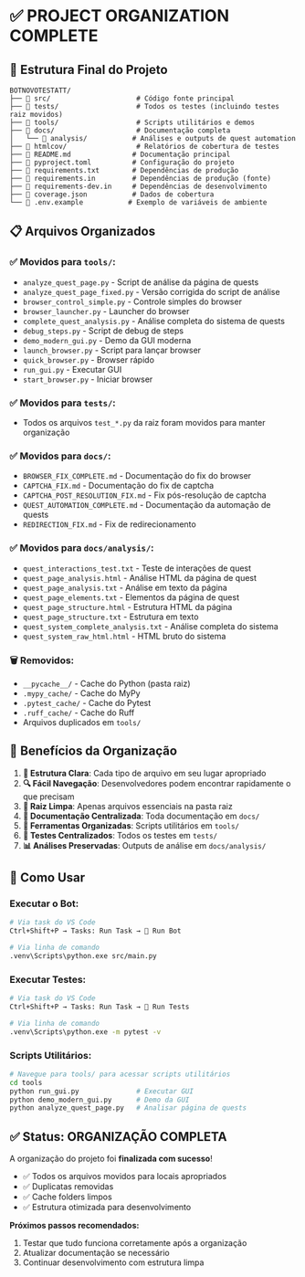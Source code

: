 # ✅ PROJECT ORGANIZATION COMPLETE

## 📁 Estrutura Final do Projeto

```
BOTNOVOTESTATT/
├── 📁 src/                     # Código fonte principal
├── 📁 tests/                   # Todos os testes (incluindo testes raiz movidos)
├── 📁 tools/                   # Scripts utilitários e demos
├── 📁 docs/                    # Documentação completa
│   └── 📁 analysis/           # Análises e outputs de quest automation
├── 📁 htmlcov/                 # Relatórios de cobertura de testes
├── 📄 README.md               # Documentação principal
├── 📄 pyproject.toml          # Configuração do projeto
├── 📄 requirements.txt        # Dependências de produção
├── 📄 requirements.in         # Dependências de produção (fonte)
├── 📄 requirements-dev.in     # Dependências de desenvolvimento
├── 📄 coverage.json           # Dados de cobertura
└── 📄 .env.example           # Exemplo de variáveis de ambiente
```

## 📋 Arquivos Organizados

### ✅ Movidos para `tools/`:
- `analyze_quest_page.py` - Script de análise da página de quests
- `analyze_quest_page_fixed.py` - Versão corrigida do script de análise
- `browser_control_simple.py` - Controle simples do browser
- `browser_launcher.py` - Launcher do browser
- `complete_quest_analysis.py` - Análise completa do sistema de quests
- `debug_steps.py` - Script de debug de steps
- `demo_modern_gui.py` - Demo da GUI moderna
- `launch_browser.py` - Script para lançar browser
- `quick_browser.py` - Browser rápido
- `run_gui.py` - Executar GUI
- `start_browser.py` - Iniciar browser

### ✅ Movidos para `tests/`:
- Todos os arquivos `test_*.py` da raiz foram movidos para manter organização

### ✅ Movidos para `docs/`:
- `BROWSER_FIX_COMPLETE.md` - Documentação do fix do browser
- `CAPTCHA_FIX.md` - Documentação do fix de captcha
- `CAPTCHA_POST_RESOLUTION_FIX.md` - Fix pós-resolução de captcha
- `QUEST_AUTOMATION_COMPLETE.md` - Documentação da automação de quests
- `REDIRECTION_FIX.md` - Fix de redirecionamento

### ✅ Movidos para `docs/analysis/`:
- `quest_interactions_test.txt` - Teste de interações de quest
- `quest_page_analysis.html` - Análise HTML da página de quest
- `quest_page_analysis.txt` - Análise em texto da página
- `quest_page_elements.txt` - Elementos da página de quest
- `quest_page_structure.html` - Estrutura HTML da página
- `quest_page_structure.txt` - Estrutura em texto
- `quest_system_complete_analysis.txt` - Análise completa do sistema
- `quest_system_raw_html.html` - HTML bruto do sistema

### 🗑️ Removidos:
- `__pycache__/` - Cache do Python (pasta raiz)
- `.mypy_cache/` - Cache do MyPy
- `.pytest_cache/` - Cache do Pytest
- `.ruff_cache/` - Cache do Ruff
- Arquivos duplicados em `tools/`

## 🎯 Benefícios da Organização

1. **📂 Estrutura Clara**: Cada tipo de arquivo em seu lugar apropriado
2. **🔍 Fácil Navegação**: Desenvolvedores podem encontrar rapidamente o que precisam
3. **🧹 Raiz Limpa**: Apenas arquivos essenciais na pasta raiz
4. **📝 Documentação Centralizada**: Toda documentação em `docs/`
5. **🔧 Ferramentas Organizadas**: Scripts utilitários em `tools/`
6. **🧪 Testes Centralizados**: Todos os testes em `tests/`
7. **📊 Análises Preservadas**: Outputs de análise em `docs/analysis/`

## 🚀 Como Usar

### Executar o Bot:
```bash
# Via task do VS Code
Ctrl+Shift+P → Tasks: Run Task → 🚀 Run Bot

# Via linha de comando
.venv\Scripts\python.exe src/main.py
```

### Executar Testes:
```bash
# Via task do VS Code
Ctrl+Shift+P → Tasks: Run Task → 🧪 Run Tests

# Via linha de comando
.venv\Scripts\python.exe -m pytest -v
```

### Scripts Utilitários:
```bash
# Navegue para tools/ para acessar scripts utilitários
cd tools
python run_gui.py              # Executar GUI
python demo_modern_gui.py      # Demo da GUI
python analyze_quest_page.py   # Analisar página de quests
```

## ✅ Status: ORGANIZAÇÃO COMPLETA

A organização do projeto foi **finalizada com sucesso**!
- ✅ Todos os arquivos movidos para locais apropriados
- ✅ Duplicatas removidas
- ✅ Cache folders limpos
- ✅ Estrutura otimizada para desenvolvimento

**Próximos passos recomendados:**
1. Testar que tudo funciona corretamente após a organização
2. Atualizar documentação se necessário
3. Continuar desenvolvimento com estrutura limpa
